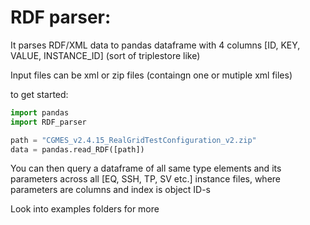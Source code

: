# RDF parser:

It parses RDF/XML data to pandas dataframe with 4 columns [ID, KEY, VALUE, INSTANCE_ID] (sort of triplestore like)

Input files can be xml or zip files (containgn one or mutiple xml files)

to get started:

```python
import pandas
import RDF_parser

path = "CGMES_v2.4.15_RealGridTestConfiguration_v2.zip"
data = pandas.read_RDF([path])
```


You can then query a dataframe of all same type elements and its parameters across all [EQ, SSH, TP, SV etc.] instance files, where parameters are columns and index is object ID-s

Look into examples folders for more
